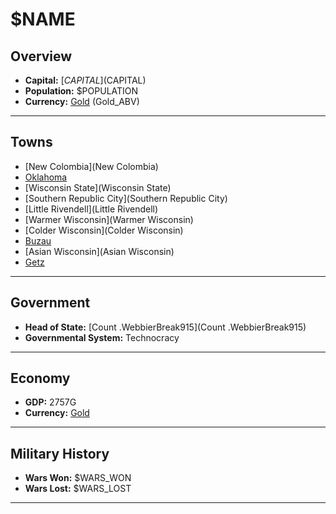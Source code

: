 # $NAME

## Overview

- **Capital:** [$CAPITAL]($CAPITAL)
- **Population:** $POPULATION
- **Currency:** [Gold](Gold) (Gold_ABV)

---

## Towns

- [New Colombia](New Colombia)
- [Oklahoma](Oklahoma)
- [Wisconsin State](Wisconsin State)
- [Southern Republic City](Southern Republic City)
- [Little Rivendell](Little Rivendell)
- [Warmer Wisconsin](Warmer Wisconsin)
- [Colder Wisconsin](Colder Wisconsin)
- [Buzau](Buzau)
- [Asian Wisconsin](Asian Wisconsin)
- [Getz](Getz)

---

## Government

- **Head of State:** [Count .WebbierBreak915](Count .WebbierBreak915)
- **Governmental System:** Technocracy

---

## Economy

- **GDP:** 2757G
- **Currency:** [Gold](Gold)

---

## Military History

- **Wars Won:** $WARS_WON
- **Wars Lost:** $WARS_LOST

---

